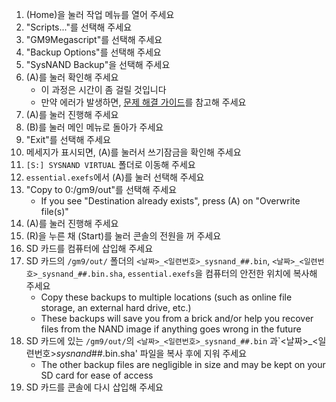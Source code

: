 1. (Home)을 눌러 작업 메뉴를 열어 주세요
2. "Scripts..."를 선택해 주세요
3. "GM9Megascript"를 선택해 주세요
4. "Backup Options"를 선택해 주세요
5. "SysNAND Backup"을 선택해 주세요
6. (A)를 눌러 확인해 주세요
   - 이 과정은 시간이 좀 걸릴 것입니다
   - 만약 에러가 발생하면, [문제 해결 가이드](troubleshooting#finalizing-setup)를 참고해 주세요
7. (A)를 눌러 진행해 주세요
8. (B)를 눌러 메인 메뉴로 돌아가 주세요
9. "Exit"를 선택해 주세요
10. 메세지가 표시되면, (A)를 눌러서 쓰기잠금을 확인해 주세요
11. `[S:] SYSNAND VIRTUAL` 폴더로 이동해 주세요
12. `essential.exefs`에서 (A)를 눌러 선택해 주세요
13. "Copy to 0:/gm9/out"를 선택해 주세요
    - If you see "Destination already exists", press (A) on "Overwrite file(s)"
14. (A)를 눌러 진행해 주세요
15. (R)을 누른 채 (Start)를 눌러 콘솔의 전원을 꺼 주세요
16. SD 카드를 컴퓨터에 삽입해 주세요
17. SD 카드의 `/gm9/out/` 폴더의 `<날짜>_<일련번호>_sysnand_##.bin`, `<날짜>_<일련번호>_sysnand_##.bin.sha`, `essential.exefs`을 컴퓨터의 안전한 위치에 복사해 주세요
    - Copy these backups to multiple locations (such as online file storage, an external hard drive, etc.)
    - These backups will save you from a brick and/or help you recover files from the NAND image if anything goes wrong in the future
18. SD 카드에 있는 `/gm9/out/`의 `<날짜>_<일련번호>_sysnand_##.bin` 과\`<날짜>_<일련번호>_sysnand_##.bin.sha' 파일을 복사 후에 지워 주세요
    - The other backup files are negligible in size and may be kept on your SD card for ease of access
19. SD 카드를 콘솔에 다시 삽입해 주세요
